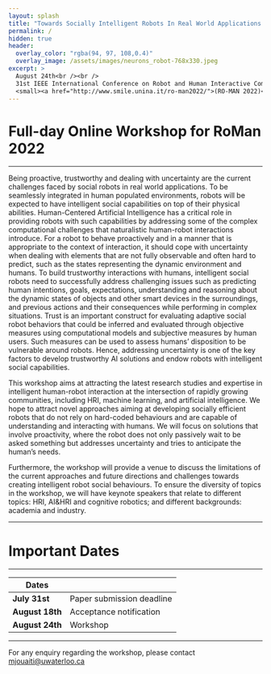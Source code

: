 ```yaml
---
layout: splash
title: "Towards Socially Intelligent Robots In Real World Applications: Challenges And Intricacies (SIRRW)"
permalink: /
hidden: true
header:
  overlay_color: "rgba(94, 97, 108,0.4)"
  overlay_image: /assets/images/neurons_robot-768x330.jpeg
excerpt: >
  August 24th<br /><br />
  31st IEEE International Conference on Robot and Human Interactive Communication
  <small><a href="http://www.smile.unina.it/ro-man2022/">(RO-MAN 2022)</a></small><br />
---
```


# Full-day Online Workshop for RoMan 2022

---

Being proactive, trustworthy and dealing with uncertainty are the current challenges faced by social robots in real world applications. 
To be seamlessly integrated in human populated environments, robots will be expected to have intelligent social capabilities on top of their 
physical abilities. Human-Centered Artificial Intelligence has a critical role in providing robots with such capabilities by addressing some 
of the complex computational challenges that naturalistic human-robot interactions introduce. For a robot to behave proactively and in a manner 
that is appropriate to the context of interaction, it should cope with uncertainty when dealing with elements that are not fully observable and 
often hard to predict, such as the states representing the dynamic environment and humans. To build trustworthy interactions with humans, 
intelligent social robots need to successfully address challenging issues such as predicting human intentions, goals, expectations, understanding 
and reasoning about the dynamic states of objects and other smart devices in the surroundings, and previous actions and their consequences while 
performing in complex situations. Trust is an important construct for evaluating adaptive social robot behaviors that could be inferred and 
evaluated through objective measures using computational models and subjective measures by human users. Such measures can be used to assess humans’ 
disposition to be vulnerable around robots. Hence, addressing uncertainty is one of the key factors to develop trustworthy AI solutions and endow 
robots with intelligent social capabilities.
 
This workshop aims at attracting the latest research studies and expertise in intelligent human-robot interaction at the intersection of rapidly 
growing communities, including HRI, machine learning, and artificial intelligence. We hope to attract novel approaches aiming at developing socially 
efficient robots that do not rely on hard-coded behaviours and are capable of understanding and interacting with humans. We will focus on solutions 
that involve proactivity, where the robot does not only passively wait to be asked something but addresses uncertainty and tries to anticipate the 
human’s needs.

Furthermore, the workshop will provide a venue to discuss the limitations of the current approaches and future directions and challenges towards 
creating intelligent robot social behaviours. To ensure the diversity of topics in the workshop, we will have keynote speakers that relate to different 
topics: HRI, AI&HRI and cognitive robotics; and different backgrounds: academia and industry.

---

# Important Dates

---

| Dates                                       |                                            |
| ------------------------------------------- | ------------------------------------------ |
| **July 31st**     | Paper submission deadline |
| **August 18th**   | Acceptance notification   |
| **August 24th**   | Workshop                  |

---

<p>For any enquiry regarding the workshop, please contact <a href="mailto:mjouaiti@uwaterloo.ca">mjouaiti@uwaterloo.ca</a></p>
